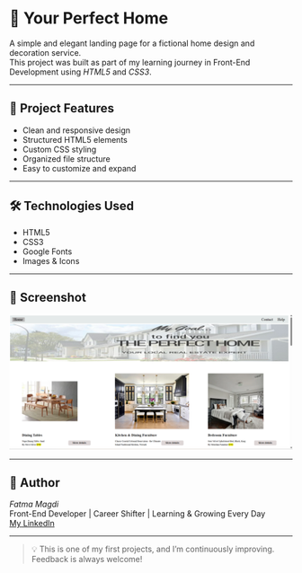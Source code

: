 # 🏡 Your Perfect Home

A simple and elegant landing page for a fictional home design and decoration service.  
This project was built as part of my learning journey in Front-End Development using *HTML5* and *CSS3*.

---

## 📌 Project Features

- Clean and responsive design
- Structured HTML5 elements
- Custom CSS styling
- Organized file structure
- Easy to customize and expand

---

## 🛠 Technologies Used

- HTML5
- CSS3
- Google Fonts
- Images & Icons

---

## 📸 Screenshot

![Preview](images/screenshot.png)


---

## 🧠 Author

*Fatma Magdi*  
Front-End Developer | Career Shifter | Learning & Growing Every Day  
[My LinkedIn](https://www.linkedin.com/in/fatma-magdi270398)

---

> 💡 This is one of my first projects, and I’m continuously improving. Feedback is always welcome!
